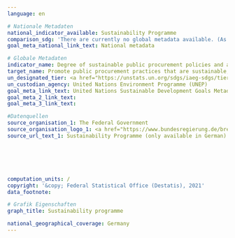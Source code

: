 ```yaml
---
language: en

# Nationale Metadaten
national_indicator_available: Sustainability Programme
comparison_sdg: 'There are currently no global metadata available. (As of: 08/2020)'
goal_meta_national_link_text: National metadata

# Globale Metadaten
indicator_name: Degree of sustainable public procurement policies and action plan implementation
target_name: Promote public procurement practices that are sustainable, in accordance with national policies and priorities
un_designated_tier: <a href="https://unstats.un.org/sdgs/iaeg-sdgs/tier-classification/" title="Click here for more information on the UN tier classification.">Tier II</a>
un_custodian_agency: United Nations Environment Programme (UNEP)
goal_meta_link_text: United Nations Sustainable Development Goals Metadata
goal_meta_2_link_text: 
goal_meta_3_link_text: 

#Datenquellen
source_organisation_1: The Federal Government
source_organisation_logo_1: <a href="https://www.bundesregierung.de/breg-de"><img src="https://g205sdgs.github.io/sdg-indicators/public/OrgImgEn/bundesregierung.png" alt="Logo bundesregierung" style="height:60px; width:148px" /></a>
source_url_text_1: Sustainability Programme (only available in German)






computation_units: /
copyright: '&copy; Federal Statistical Office (Destatis), 2021'
data_footnote: 

# Grafik Eigenschaften
graph_title: Sustainability programme

national_geographical_coverage: Germany
---
```


<span></span>